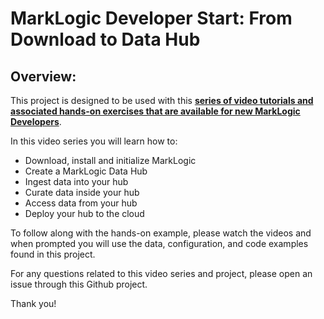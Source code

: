 # MarkLogic Developer Start: From Download to Data Hub

## Overview:

This project is designed to be used with this [**series of video tutorials and associated hands-on exercises that are available for new MarkLogic Developers**](https://developer.marklogic.com/video/data-hub/). 

In this video series you will learn how to:

* Download, install and initialize MarkLogic
* Create a MarkLogic Data Hub
* Ingest data into your hub
* Curate data inside your hub
* Access data from your hub
* Deploy your hub to the cloud

To follow along with the hands-on example, please watch the videos and when prompted you will use the data, configuration, and code examples found in this project.

For any questions related to this video series and project, please open an issue through this Github project.

Thank you!